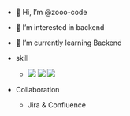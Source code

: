 - 👋 Hi, I’m @zooo-code
- 👀 I’m interested in backend
- 🌱 I’m currently learning Backend




- skill
  - <img src="https://img.shields.io/badge/Spring-6DB33F?style=flat-square&logo=Spring&logoColor=white"/> <img src="https://img.shields.io/badge/Java-1E8CBE?style=flat-square&logo=Java&logoColor=white"/> <img src="https://img.shields.io/badge/Jpa-6DB33F?style=flat-square&logo=Jpa&logoColor=white"/>

- Collaboration
  - Jira & Confluence
  



<!---
zooo-code/zooo-code is a ✨ special ✨ repository because its `README.md` (this file) appears on your GitHub profile.
You can click the Preview link to take a look at your changes.
--->
